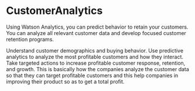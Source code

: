 # CustomerAnalytics

Using Watson Analytics, you can predict behavior to retain your customers. You can analyze all relevant customer data and 
develop focused customer retention programs.

Understand customer demographics and buying behavior. Use predictive analytics to analyze the most profitable customers and 
how they interact. Take targeted actions to increase profitable customer response, retention, and growth.
This is basically how the companies analyze the customer data so that they can target profitable customers and this help companies
in improving their product so as to get a total profit.
